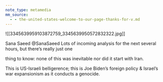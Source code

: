 ```yaml
---
note_type: metamedia
mm_source:
  - - the-united-states-welcome-to-our-page-thanks-for-v.md
---
```


![[3345639959103872759_3345639950572832322.jpg]]

Sana Saeed
@SanaSaeed
Lots of incoming analysis for the next
several hours, but there’s really just one

thing to know: none of this was inevitable
nor did it start with Iran.

This is US-Israeli belligerence; this is Joe
Biden’s foreign policy & Israel’s war
expansionism as it conducts a genocide.

